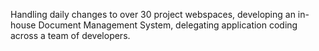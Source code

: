 Handling daily changes to over 30 project webspaces, developing an in-house
Document Management System, delegating application coding across a team of
developers.
